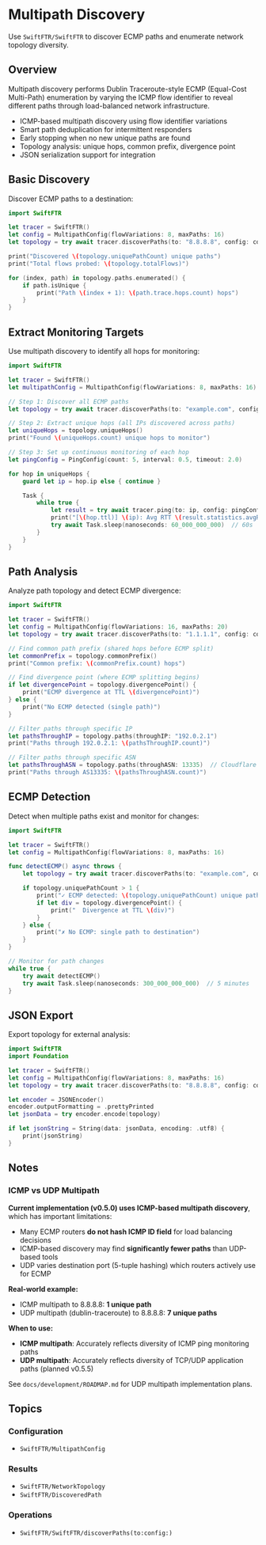 # Multipath Discovery

Use ``SwiftFTR/SwiftFTR`` to discover ECMP paths and enumerate network topology diversity.

## Overview

Multipath discovery performs Dublin Traceroute-style ECMP (Equal-Cost Multi-Path) enumeration by varying the ICMP flow identifier to reveal different paths through load-balanced network infrastructure.

- ICMP-based multipath discovery using flow identifier variations
- Smart path deduplication for intermittent responders
- Early stopping when no new unique paths are found
- Topology analysis: unique hops, common prefix, divergence point
- JSON serialization support for integration

## Basic Discovery

Discover ECMP paths to a destination:

```swift
import SwiftFTR

let tracer = SwiftFTR()
let config = MultipathConfig(flowVariations: 8, maxPaths: 16)
let topology = try await tracer.discoverPaths(to: "8.8.8.8", config: config)

print("Discovered \(topology.uniquePathCount) unique paths")
print("Total flows probed: \(topology.totalFlows)")

for (index, path) in topology.paths.enumerated() {
    if path.isUnique {
        print("Path \(index + 1): \(path.trace.hops.count) hops")
    }
}
```

## Extract Monitoring Targets

Use multipath discovery to identify all hops for monitoring:

```swift
import SwiftFTR

let tracer = SwiftFTR()
let multipathConfig = MultipathConfig(flowVariations: 8, maxPaths: 16)

// Step 1: Discover all ECMP paths
let topology = try await tracer.discoverPaths(to: "example.com", config: multipathConfig)

// Step 2: Extract unique hops (all IPs discovered across paths)
let uniqueHops = topology.uniqueHops()
print("Found \(uniqueHops.count) unique hops to monitor")

// Step 3: Set up continuous monitoring of each hop
let pingConfig = PingConfig(count: 5, interval: 0.5, timeout: 2.0)

for hop in uniqueHops {
    guard let ip = hop.ip else { continue }

    Task {
        while true {
            let result = try await tracer.ping(to: ip, config: pingConfig)
            print("[\(hop.ttl)] \(ip): Avg RTT \(result.statistics.avgRTT.map { String(format: "%.2f ms", $0 * 1000) } ?? "N/A")")
            try await Task.sleep(nanoseconds: 60_000_000_000)  // 60s
        }
    }
}
```

## Path Analysis

Analyze path topology and detect ECMP divergence:

```swift
import SwiftFTR

let tracer = SwiftFTR()
let config = MultipathConfig(flowVariations: 16, maxPaths: 20)
let topology = try await tracer.discoverPaths(to: "1.1.1.1", config: config)

// Find common path prefix (shared hops before ECMP split)
let commonPrefix = topology.commonPrefix()
print("Common prefix: \(commonPrefix.count) hops")

// Find divergence point (where ECMP splitting begins)
if let divergencePoint = topology.divergencePoint() {
    print("ECMP divergence at TTL \(divergencePoint)")
} else {
    print("No ECMP detected (single path)")
}

// Filter paths through specific IP
let pathsThroughIP = topology.paths(throughIP: "192.0.2.1")
print("Paths through 192.0.2.1: \(pathsThroughIP.count)")

// Filter paths through specific ASN
let pathsThroughASN = topology.paths(throughASN: 13335)  // Cloudflare
print("Paths through AS13335: \(pathsThroughASN.count)")
```

## ECMP Detection

Detect when multiple paths exist and monitor for changes:

```swift
import SwiftFTR

let tracer = SwiftFTR()
let config = MultipathConfig(flowVariations: 8, maxPaths: 16)

func detectECMP() async throws {
    let topology = try await tracer.discoverPaths(to: "example.com", config: config)

    if topology.uniquePathCount > 1 {
        print("✓ ECMP detected: \(topology.uniquePathCount) unique paths")
        if let div = topology.divergencePoint() {
            print("  Divergence at TTL \(div)")
        }
    } else {
        print("✗ No ECMP: single path to destination")
    }
}

// Monitor for path changes
while true {
    try await detectECMP()
    try await Task.sleep(nanoseconds: 300_000_000_000)  // 5 minutes
}
```

## JSON Export

Export topology for external analysis:

```swift
import SwiftFTR
import Foundation

let tracer = SwiftFTR()
let config = MultipathConfig(flowVariations: 8, maxPaths: 16)
let topology = try await tracer.discoverPaths(to: "8.8.8.8", config: config)

let encoder = JSONEncoder()
encoder.outputFormatting = .prettyPrinted
let jsonData = try encoder.encode(topology)

if let jsonString = String(data: jsonData, encoding: .utf8) {
    print(jsonString)
}
```

## Notes

### ICMP vs UDP Multipath

**Current implementation (v0.5.0) uses ICMP-based multipath discovery**, which has important limitations:

- Many ECMP routers **do not hash ICMP ID field** for load balancing decisions
- ICMP-based discovery may find **significantly fewer paths** than UDP-based tools
- UDP varies destination port (5-tuple hashing) which routers actively use for ECMP

**Real-world example:**
- ICMP multipath to 8.8.8.8: **1 unique path**
- UDP multipath (dublin-traceroute) to 8.8.8.8: **7 unique paths**

**When to use:**
- **ICMP multipath**: Accurately reflects diversity of ICMP ping monitoring paths
- **UDP multipath**: Accurately reflects diversity of TCP/UDP application paths (planned v0.5.5)

See `docs/development/ROADMAP.md` for UDP multipath implementation plans.

## Topics

### Configuration

- ``SwiftFTR/MultipathConfig``

### Results

- ``SwiftFTR/NetworkTopology``
- ``SwiftFTR/DiscoveredPath``

### Operations

- ``SwiftFTR/SwiftFTR/discoverPaths(to:config:)``